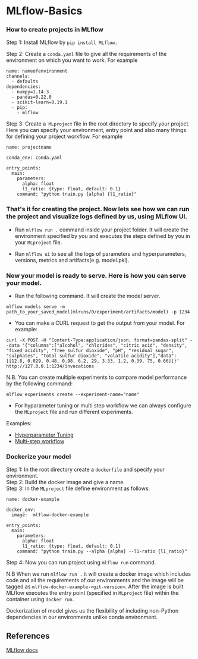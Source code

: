 # MLflow-Basics

### How to create projects in MLflow

Step 1: Install MLflow by ```pip install MLflow.
                            ```
<br>

Step 2: Create a `conda.yaml` file to give all the requirements of the environment on which you want to work. For example

```
name: nameofenvironment
channels:
  - defaults
dependencies:
  - numpy=1.14.3
  - pandas=0.22.0
  - scikit-learn=0.19.1
  - pip:
    - mlflow
```

Step 3: Create a` MLproject` file in the root directory to specify your project. Here you can specify your environment, entry point and also many things for defining your project workflow. For example

```
name: projectname

conda_env: conda.yaml

entry_points:
  main:
    parameters:
      alpha: float
      l1_ratio: {type: float, default: 0.1}
    command: "python train.py {alpha} {l1_ratio}"

```

### That's it for creating the project. Now lets see how we can run the project and visualize logs defined by us, using MLflow UI.

* Run `mlflow run .` command inside your project folder. It will create the environment specified by you and executes the steps defined by you in your `MLproject` file.

* Run `mlflow ui` to see all the logs of parameters and hyperparameters, versions, metrics and artifacts(e.g. model.pkl).

### Now your model is ready to serve. Here is how you can serve your model.

* Run the following command. It will create the model server.

```
mlflow models serve -m path_to_your_saved_model(mlruns/0/experiment/artifacts/model) -p 1234
```

* You can make a CURL request to get the output from your model. For example: 

```
curl -X POST -H "Content-Type:application/json; format=pandas-split" --data '{"columns":["alcohol", "chlorides", "citric acid", "density", "fixed acidity", "free sulfur dioxide", "pH", "residual sugar", "sulphates", "total sulfur dioxide", "volatile acidity"],"data":[[12.8, 0.029, 0.48, 0.98, 6.2, 29, 3.33, 1.2, 0.39, 75, 0.66]]}' http://127.0.0.1:1234/invocations
```

N.B. You can create multiple experiments to compare model performance by the following command:

```
mlflow experiments create --experiment-name="name"

```

* For hyparameter tuning or multi step workflow we can always configure the `MLproject` file and run different experiments.

Examples:

* [Hyperparameter Tuning](https://github.com/mlflow/mlflow/tree/master/examples/hyperparam)
* [Multi-step workflow](https://github.com/mlflow/mlflow/tree/master/examples/multistep_workflow)


### Dockerize your model

Step 1: In the root directory create a `dockerfile` and specify your environment.
<br>
Step 2: Build the docker image and give a name.
<br>
Step 3: In the `MLproject` file define environment as follows:
```
name: docker-example

docker_env:
  image:  mlflow-docker-example

entry_points:
  main:
    parameters:
      alpha: float
      l1_ratio: {type: float, default: 0.1}
    command: "python train.py --alpha {alpha} --l1-ratio {l1_ratio}"

```

Step 4: Now you can run project using `mlflow run` command.

N.B When we run `mlflow run .` it will create a docker image which includes code and all the requirements of our environments and the image 
will be tagged as `mlflow-docker-example-<git-version>`. After the image is built MLflow executes the entry point (specified in `MLproject` file) within the container using `docker run`.

Dockerization of model gives us the flexibility of including non-Python dependencies in our environments unlike conda environment.


## References
[MLflow docs](https://mlflow.org/docs/latest/index.html)



















